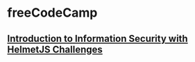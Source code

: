 # **freeCodeCamp**

## [Introduction to Information Security with HelmetJS Challenges](https://www.freecodecamp.org/learn/information-security/information-security-with-helmetjs/)
